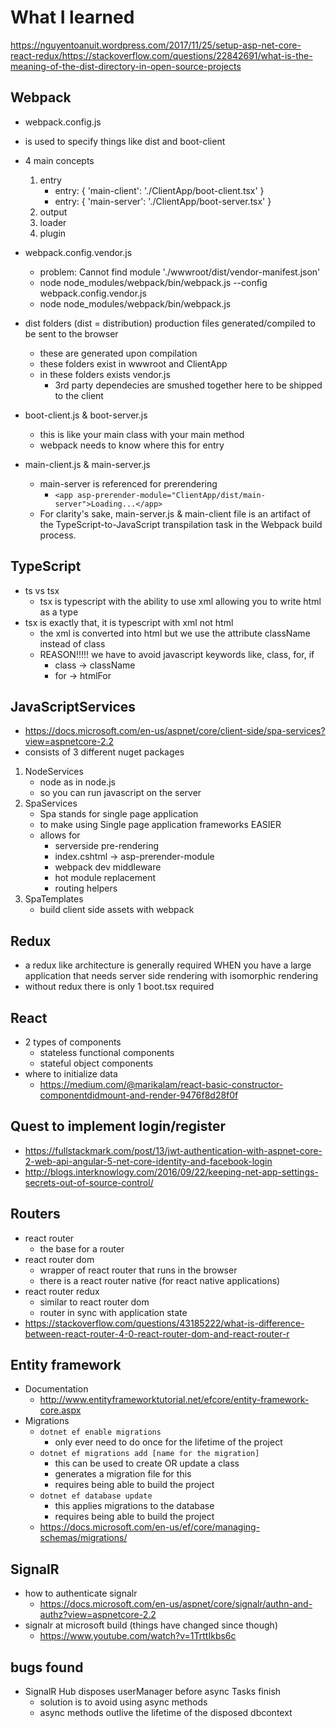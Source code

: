 ﻿# What I learned
https://nguyentoanuit.wordpress.com/2017/11/25/setup-asp-net-core-react-redux/https://stackoverflow.com/questions/22842691/what-is-the-meaning-of-the-dist-directory-in-open-source-projects
## Webpack
* webpack.config.js
* is used to specify things like dist and boot-client
* 4 main concepts
    1. entry
        * entry: { 'main-client': './ClientApp/boot-client.tsx' }
        * entry: { 'main-server': './ClientApp/boot-server.tsx' }
    2. output
    3. loader
    4. plugin
* webpack.config.vendor.js
	* problem: Cannot find module './wwwroot/dist/vendor-manifest.json'
	* node node_modules/webpack/bin/webpack.js --config webpack.config.vendor.js
	* node node_modules/webpack/bin/webpack.js


* dist folders (dist = distribution) production files generated/compiled to be sent to the browser
    * these are generated upon compilation
    * these folders exist in wwwroot and ClientApp
    * in these folders exists vendor.js
        * 3rd party dependecies are smushed together here to be shipped to the client

* boot-client.js & boot-server.js
    * this is like your main class with your main method 
    * webpack needs to know where this for entry

* main-client.js & main-server.js
    * main-server is referenced for prerendering
        * ```<app asp-prerender-module="ClientApp/dist/main-server">Loading...</app>```
    * For clarity's sake, main-server.js & main-client file is an artifact of the TypeScript-to-JavaScript transpilation task in the Webpack build process.

## TypeScript
* ts vs tsx
    * tsx is typescript with the ability to use xml allowing you to write html as a type
* tsx is exactly that, it is typescript with xml not html
	* the xml is converted into html but we use the attribute className instead of class
	* REASON!!!!! we have to avoid javascript keywords like, class, for, if
		* class -> className
		* for -> htmlFor

## JavaScriptServices
* https://docs.microsoft.com/en-us/aspnet/core/client-side/spa-services?view=aspnetcore-2.2
* consists of 3 different nuget packages
1. NodeServices
    * node as in node.js
    * so you can run javascript on the server
2. SpaServices
    * Spa stands for single page application
    * to make using Single page application frameworks EASIER
    * allows for
        * serverside pre-rendering
        * index.cshtml -> asp-prerender-module
        * webpack dev middleware
        * hot module replacement
        * routing helpers
3. SpaTemplates
    * build client side assets with webpack
## Redux
* a redux like architecture is generally required WHEN you have a large application that needs server side rendering with isomorphic rendering
* without redux there is only 1 boot.tsx required

## React
 * 2 types of components
	* stateless functional components
	* stateful object components
* where to initialize data
	* https://medium.com/@marikalam/react-basic-constructor-componentdidmount-and-render-9476f8d28f0f

## Quest to implement login/register
* https://fullstackmark.com/post/13/jwt-authentication-with-aspnet-core-2-web-api-angular-5-net-core-identity-and-facebook-login
* http://blogs.interknowlogy.com/2016/09/22/keeping-net-app-settings-secrets-out-of-source-control/


## Routers
* react router 
	* the base for a router
* react router dom
	* wrapper of react router that runs in the browser
	* there is a react router native (for react native applications)
* react router redux
	* similar to react router dom
	* router in sync with application state
* https://stackoverflow.com/questions/43185222/what-is-difference-between-react-router-4-0-react-router-dom-and-react-router-r

## Entity framework
* Documentation
	* http://www.entityframeworktutorial.net/efcore/entity-framework-core.aspx
* Migrations
	* `dotnet ef enable migrations`
		* only ever need to do once for the lifetime of the project
	* `dotnet ef migrations add [name for the migration]`
		* this can be used to create OR update a class
		* generates a migration file for this
		* requires being able to build the project
	* `dotnet ef database update`
		* this applies migrations to the database
		* requires being able to build the project
	* https://docs.microsoft.com/en-us/ef/core/managing-schemas/migrations/

## SignalR
* how to authenticate signalr
	* https://docs.microsoft.com/en-us/aspnet/core/signalr/authn-and-authz?view=aspnetcore-2.2
* signalr at microsoft build (things have changed since though)
	* https://www.youtube.com/watch?v=1TrttIkbs6c

## bugs found
* SignalR Hub disposes userManager before async Tasks finish
	* solution is to avoid using async methods
	* async methods outlive the lifetime of the disposed dbcontext
